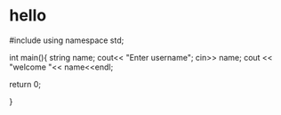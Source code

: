 # hello
#include <iostream>
  using namespace std;
  
  int main(){
  string name;
  cout<< "Enter username";
  cin>> name;
  cout << "welcome "<< name<<endl;
  
  return 0;
  
  }
